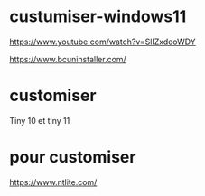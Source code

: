 # custumiser-windows11
https://www.youtube.com/watch?v=SlIZxdeoWDY

https://www.bcuninstaller.com/

# customiser
Tiny 10 et tiny 11

# pour customiser
https://www.ntlite.com/


